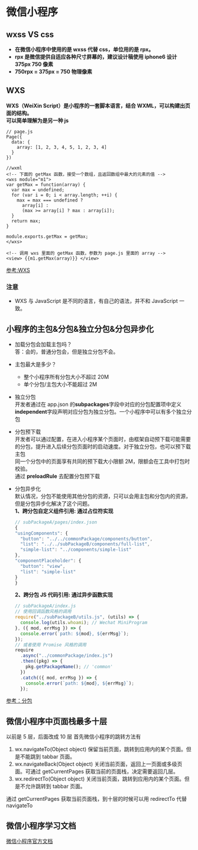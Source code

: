 # 微信小程序

## wxss VS css

- **在微信小程序中使用的是 wxss 代替 css，单位用的是 rpx。**
- **rpx 是微信提供自适应各种尺寸屏幕的，建议设计稿使用 iphone6 设计 375px 750 像素**
- **750rpx = 375px = 750 物理像素**

## WXS

**WXS（WeiXin Script）是小程序的一套脚本语言，结合 WXML，可以构建出页面的结构。**  
**可以简单理解为是另一种 js**

```
// page.js
Page({
  data: {
    array: [1, 2, 3, 4, 5, 1, 2, 3, 4]
  }
})

//wxml
<!-- 下面的 getMax 函数，接受一个数组，且返回数组中最大的元素的值 -->
<wxs module="m1">
var getMax = function(array) {
  var max = undefined;
  for (var i = 0; i < array.length; ++i) {
    max = max === undefined ?
      array[i] :
      (max >= array[i] ? max : array[i]);
  }
  return max;
}

module.exports.getMax = getMax;
</wxs>

<!-- 调用 wxs 里面的 getMax 函数，参数为 page.js 里面的 array -->
<view> {{m1.getMax(array)}} </view>
```

[参考:WXS](https://blog.csdn.net/m0_61490399/article/details/127132767)

### 注意

- WXS 与 JavaScript 是不同的语言，有自己的语法，并不和 JavaScript 一致。

## 小程序的主包&分包&独立分包&分包异步化

- 加载分包会加载主包吗？  
  答：会的，普通分包会，但是独立分包不会。

- 主包最大是多少？

  - 整个小程序所有分包大小不超过 20M
  - 单个分包/主包大小不能超过 2M

- 独立分包  
  开发者通过在 app.json 的**subpackages**字段中对应的分包配置项中定义**independent**字段声明对应分包为独立分包。一个小程序中可以有多个独立分包

- 分包预下载  
  开发者可以通过配置，在进入小程序某个页面时，由框架自动预下载可能需要的分包，提升进入后续分包页面时的启动速度。对于独立分包，也可以预下载主包  
  同一个分包中的页面享有共同的预下载大小限额 2M，限额会在工具中打包时校验。  
  通过 **preloadRule** 去配置分包预下载

- 分包异步化  
   默认情况，分包不能使用其他分包的资源，只可以会用主包和分包内的资源，但是分包异步化解决了这个问题。  
   **1、跨分包自定义组件引用: 通过占位符实现**

  ```js
  // subPackageA/pages/index.json
  {
  "usingComponents": {
    "button": "../../commonPackage/components/button",
    "list": "../../subPackageB/components/full-list",
    "simple-list": "../components/simple-list"
  },
  "componentPlaceholder": {
    "button": "view",
    "list": "simple-list"
  }
  }

  ```

  **2、跨分包 JS 代码引用: 通过异步函数实现**

  ```js
  // subPackageA/index.js
  // 使用回调函数风格的调用
  require("../subPackageB/utils.js", (utils) => {
    console.log(utils.whoami); // Wechat MiniProgram
  }, ({ mod, errMsg }) => {
    console.error(`path: ${mod}, ${errMsg}`);
  });
  // 或者使用 Promise 风格的调用
  require
    .async("../commonPackage/index.js")
    .then((pkg) => {
      pkg.getPackageName(); // 'common'
    })
    .catch(({ mod, errMsg }) => {
      console.error(`path: ${mod}, ${errMsg}`);
    });
  ```

[参考：分包](https://developers.weixin.qq.com/miniprogram/dev/framework/subpackages.html)

## 微信小程序中页面栈最多十层

以前是 5 层，后面改成 10 层
首先微信小程序的跳转方法有

1. wx.navigateTo(Object object) 保留当前页面，跳转到应用内的某个页面。但是不能跳到 tabbar 页面。
2. wx.navigateBack(Object object) 关闭当前页面，返回上一页面或多级页面。可通过 getCurrentPages 获取当前的页面栈，决定需要返回几层。
3. wx.redirectTo(Object object) 关闭当前页面，跳转到应用内的某个页面。但是不允许跳转到 tabbar 页面。

通过 getCurrentPages 获取当前页面栈，到十层的时候可以用 redirectTo 代替 navigateTo

## 微信小程序学习文档

[微信小程序官方文档](https://developers.weixin.qq.com/miniprogram/dev/framework/)
